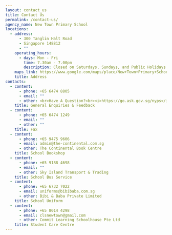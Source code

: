 ```yaml
---
layout: contact_us
title: Contact Us
permalink: /contact-us/
agency_name: New Town Primary School
locations:
  - address:
      - 300 Tanglin Halt Road
      - Singapore 148812
      - ""
    operating_hours:
      - days: Mon - Fri
        time: 7.30am - 7.00pm
        description: Closed on Saturdays, Sundays, and Public Holidays
    maps_link: https://www.google.com/maps/place/New+Town+Primary+School/@1.2996373,103.7979963,17z/data=!4m15!1m8!3m7!1s0x31da1a383ea8aa7b:0x917eb1ae563363e3!2s300+Tanglin+Halt+Rd,+Singapore+148812!3b1!8m2!3d1.2996373!4d103.800185!16s%2Fg%2F11bw4d2k_3!3m5!1s0x100404106a3c2393:0x3596f5bd555126fe!8m2!3d1.2999918!4d103.8000744!16s%2Fg%2F1jkytq1h5
    title: Address
contacts:
  - content:
      - phone: +65 6474 8805
      - email: ""
      - other: <br>Have A Question?<br><i>https://go.ask.gov.sg/nyps</i>
    title: General Enquiries & Feedback
  - content:
      - phone: +65 6474 1249
      - email: ""
      - other: ""
    title: Fax
  - content:
      - phone: +65 9475 9606
      - email: admin@the-continental.com.sg
      - other: The Continental Book Centre
    title: School Bookshop
  - content:
      - phone: +65 9188 4698
      - email: ""
      - other: Sky Island Transport & Trading
    title: School Bus Service
  - content:
      - phone: +65 6732 7022
      - email: uniforms@bibibaba.com.sg
      - other: Bibi & Baba Private Limited
    title: School Uniform
  - content:
      - phone: +65 8014 4298
      - email: clsnewtown@gmail.com
      - other: Commit Learning Schoolhouse Pte Ltd
    title: Student Care Centre
---
```

